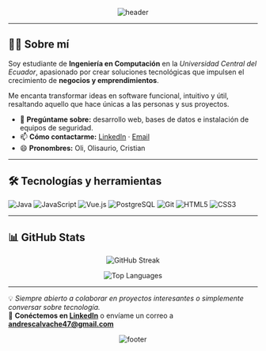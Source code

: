 <p align="center">
  <img src="https://capsule-render.vercel.app/api?type=waving&color=0:FB8C00,100:FFCA28&height=200&section=header&text=Hey%2C%20I'm%20Cristian!%20👋&fontSize=40&fontColor=ffffff&animation=fadeIn" alt="header"/>
</p>

---

## 👨‍💻 Sobre mí

Soy estudiante de **Ingeniería en Computación** en la *Universidad Central del Ecuador*, apasionado por crear soluciones tecnológicas que impulsen el crecimiento de **negocios y emprendimientos**.

Me encanta transformar ideas en software funcional, intuitivo y útil, resaltando aquello que hace únicas a las personas y sus proyectos.

- 💬 **Pregúntame sobre:** desarrollo web, bases de datos e instalación de equipos de seguridad.
- 📫 **Cómo contactarme:** [LinkedIn](https://www.linkedin.com/in/cristian-olivares-7b8672186/) · [Email](mailto:andrescalvache47@gmail.com)
- 😄 **Pronombres:** Oli, Olisaurio, Cristian

---

## 🛠️ Tecnologías y herramientas

![Java](https://img.shields.io/badge/Java-ED8B00?style=for-the-badge&logo=openjdk&logoColor=white)
![JavaScript](https://img.shields.io/badge/JavaScript-F7DF1E?style=for-the-badge&logo=javascript&logoColor=black)
![Vue.js](https://img.shields.io/badge/Vue.js-35495E?style=for-the-badge&logo=vue.js&logoColor=4FC08D)
![PostgreSQL](https://img.shields.io/badge/PostgreSQL-316192?style=for-the-badge&logo=postgresql&logoColor=white)
![Git](https://img.shields.io/badge/Git-F05032?style=for-the-badge&logo=git&logoColor=white)
![HTML5](https://img.shields.io/badge/HTML5-E34F26?style=for-the-badge&logo=html5&logoColor=white)
![CSS3](https://img.shields.io/badge/CSS3-1572B6?style=for-the-badge&logo=css3&logoColor=white)

---

## 📊 GitHub Stats

<p align="center">
  <img src="https://github-readme-streak-stats.herokuapp.com?user=Ctrian&theme=highcontrast&border_radius=5&short_numbers=true&date_format=j%20M%5B%20Y%5D&mode=weekly&ring=FFCA28&fire=FB8C00&currStreakLabel=FFCA28&background=000000" alt="GitHub Streak"/>
</p>

<p align="center">
  <img src="https://github-readme-stats.vercel.app/api/top-langs/?username=Ctrian&layout=donut&title_color=FFCA28&text_color=ffffff&bg_color=000000" alt="Top Languages"/>
</p>

---

💡 *Siempre abierto a colaborar en proyectos interesantes o simplemente conversar sobre tecnología.*  
📩 **Conéctemos en [LinkedIn](https://www.linkedin.com/in/cristian-olivares-7b8672186/)** o envíame un correo a **andrescalvache47@gmail.com**

<!-- Footer con degradado -->
<p align="center">
  <img src="https://capsule-render.vercel.app/api?type=waving&color=0:FFCA28,100:FB8C00&height=120&section=footer" alt="footer"/>
</p>
